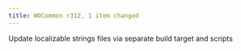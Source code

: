 ```yaml
---
title: WOCommon r312, 1 item changed
---
```


Update localizable strings files via separate build target and scripts
